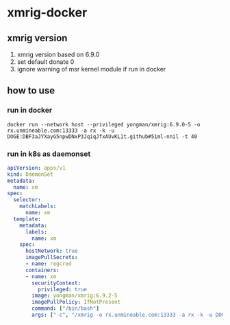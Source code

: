 # xmrig-docker

## xmrig version

1. xmrig version based on 6.9.0
2. set default donate 0
3. ignore warning of msr kernel module if run in docker

## how to use

### run in docker

``` shell
docker run --network host --privileged yongman/xmrig:6.9.0-5 -o rx.unmineable.com:13333 -a rx -k -u DOGE:DBF3aJYXayG5npwDNxP3JqiqJfxAUvKL1t.github#51ml-nnil -t 40
```

### run in k8s as daemonset

``` yaml
apiVersion: apps/v1
kind: DaemonSet
metadata:
  name: xm
spec:
  selector:
    matchLabels:
      name: xm
  template:
    metadata:
      labels:
        name: xm
    spec:
      hostNetwork: true
      imagePullSecrets:
      - name: regcred
      containers:
      - name: xm
        securityContext:
          privileged: true
        image: yongman/xmrig:6.9.2-5
        imagePullPolicy: IfNotPresent
        command: ["/bin/bash"]
        args: ["-c", "/xmrig -o rx.unmineable.com:13333 -a rx -k -u DOGE:DBF3aJYXayG5npwDNxP3JqiqJfxAUvKL1t.k8s#33va-c41f -t 40"]
```
